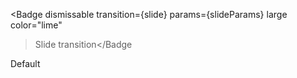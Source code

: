 

<Badge dismissable transition={slide} params={slideParams} large color="lime"
  >Slide transition</Badge
>
<Badge dismissable large color="violet">Default</Badge>